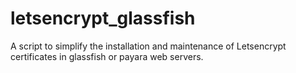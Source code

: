 # letsencrypt_glassfish
A script to simplify the installation and maintenance of Letsencrypt certificates in glassfish or payara web servers.
